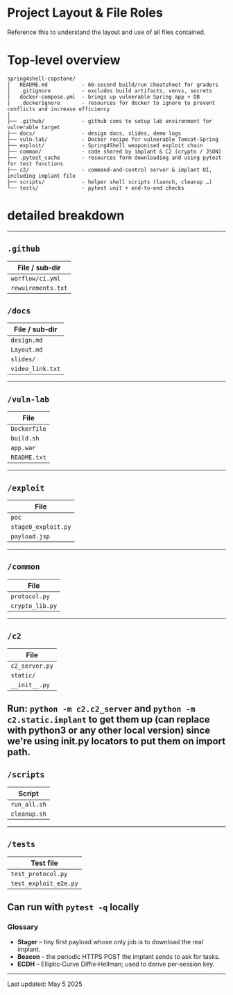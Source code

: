 # Project Layout & File Roles  
Reference this to understand the layout and use of all files contained. 


# Top‑level overview
```
spring4shell-capstone/
│   README.md           - 60‑second build/run cheatsheet for graders
│   .gitignore          - excludes build artifacts, venvs, secrets
│   docker-compose.yml  - brings up vulnerable Spring app + DB
|   .dockerignore       - resources for docker to ignore to prevent conflicts and increase efficiency
│
├── .github/            - github coms to setup lab environment for vulnerable target
├── docs/               - design docs, slides, demo logs
├── vuln-lab/           - Docker recipe for vulnerable Tomcat‑Spring
├── exploit/            - Spring4Shell weaponised exploit chain
├── common/             - code shared by implant & C2 (crypto / JSON)
├── .pytest_cache       - resources form downloading and using pytest for test functions
├── c2/                 - command‑and‑control server & implant UI, including implant file
├── scripts/            - helper shell scripts (launch, cleanup …)
└── tests/              - pytest unit + end‑to‑end checks
```

# detailed breakdown
---

## `.github`
| File / sub‑dir                 
|---------------------------------
| `worflow/ci.yml`   | github actions to setup and run fresh lab environment to use implant on. This lab runs pytest (which calls stage0_exploit.py, waits for the implant beacon, checks C2 API, etc.)
| `rewuirements.txt` | version requirements for .yml file like pytest~=8.2, cryptography~=42.0, Flask~=3.0, etc

## `/docs`
| File / sub‑dir                 
|---------------------------------
| `design.md`           | Threat‑model, crypto decisions, protocol spec.  
| `Layout.md`           | This file    
| `slides/`             | Final presentation                              
| `video_link.txt`      | Single line: link to presentation

---

## `/vuln-lab`
| File                 
|-----------------------
| `Dockerfile`         | Builds Ubuntu + JDK 11 + Tomcat 9 + vulnerable Spring 5.3.15 WAR. SHOULD ONLY RUN LOCALLY
| `build.sh`           | Convenience script (`docker build && docker run …`), creates image tag `spring4shell-lab:latest`
| `app.war`            | Pre-built Spring-Boot.2.6.4 WAR vulnerable to Spring4Shell CVE from https://github.com/sinjap/spring4shell/tree/main repo
| `README.txt`         | Instructions to run to lab environment and close it

---

## `/exploit`
| File                 
|-------------------------
| `poc`                  | Vanilla public PoC kept _read‑only_ for citation from github. Shouldn't be executed in our pipeline, just reference. From https://github.com/entropyqueen/spring4shell-demo
| `stage0_exploit.py`    | checks version, writes `payload.jsp`, triggers stager, called by `scripts/run_all.sh`
| `payload.jsp`          | JSP stager - downloads and launches the Python implant

---

## `/common`
| File            
|------------------
| `protocol.py`   | JSON envelope for encode_message / decode_message.
| `crypto_lib.py` | X25519 keypair + HKDF to AES‑GCM encrypt/decrypt

---

## `/c2`
| File            
|--------------------
| `c2_server.py`    | Flask app exposing endpoints: handshake, tasking, exfil, admin.
| `static/`         | Public static files served at /static - HOLDS implant.py with Rich‑TUI (or web) for live tasking; calls REST locally
| `__init__.py`     | marks c2 and implant.py as python package for imports 

Run: `python -m c2.c2_server` and `python -m c2.static.implant` to get them up (can replace with python3 or any other local version) since we're using __init__.py locators to put them on import path.
---

## `/scripts`
| Script           
|-------------------
| `run_all.sh`     | brings up lab container, starts C2, launches exploit
| `cleanup.sh`     | Stops containers, kills C2, prunes volumes

---

## `/tests`
| Test file                  
|----------------------------------
| `test_protocol.py`         | Round‑trip encode/decode and AES‑GCM decrypt matches plaintext
| `test_exploit_e2e.py`      | Spins up lab via docker → runs `stage0_exploit.py` → waits for implant beacon

Can run with `pytest -q` locally
---

### Glossary
* **Stager** – tiny first payload whose only job is to download the real implant.
* **Beacon** – the periodic HTTPS POST the implant sends to ask for tasks.
* **ECDH** – Elliptic‑Curve Diffie‑Hellman; used to derive per‑session key.

---

Last updated: May 5 2025


